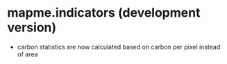 # mapme.indicators (development version)

* carbon statistics are now calculated based on carbon per pixel instead of area
